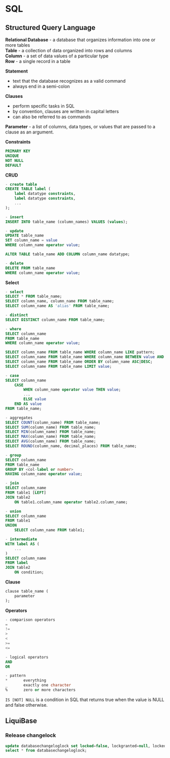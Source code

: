 # SQL

## Structured Query Language

**Relational Database** - a database that organizes information into one or more tables  
**Table** - a collection of data organized into rows and columns  
**Column** - a set of data values of a particular type  
**Row** - a single record in a table

**Statement**
- text that the database recognizes as a valid command
- always end in a semi-colon

**Clauses**
- perform specific tasks in SQL
- by convention, clauses are written in capital letters
- can also be referred to as commands

**Parameter** - a list of columns, data types, or values that are passed to a clause as an argument.

**Constraints**
```sql
PRIMARY KEY
UNIQUE
NOT NULL
DEFAULT
```

**CRUD**
```sql
- create table
CREATE TABLE label (
    label datatype constraints,
    label datatype constraints,
    ...
);

- insert
INSERT INTO table_name (column_names) VALUES (values);

- update
UPDATE table_name
SET column_name = value
WHERE column_name operator value;

ALTER TABLE table_name ADD COLUMN column_name datatype;

- delete
DELETE FROM table_name
WHERE column_name operator value;
```

**Select**
```sql
- select
SELECT * FROM table_name;
SELECT column_name, column_name FROM table_name;
SELECT column_name AS 'alias' FROM table_name;

- distinct
SELECT DISTINCT column_name FROM table_name;

- where
SELECT column_name
FROM table_name
WHERE column_name operator value;

SELECT column_name FROM table_name WHERE column_name LIKE pattern;
SELECT column_name FROM table_name WHERE column_name BETWEEN value AND value;
SELECT column_name FROM table_name ORDER BY column_name ASC|DESC;
SELECT column_name FROM table_name LIMIT value;

- case
SELECT column_name
    CASE
        WHEN column_name operator value THEN value;
        ...
        ELSE value
    END AS value
FROM table_name;

- aggregates
SELECT COUNT(column_name) FROM table_name;
SELECT SUM(column_name) FROM table_name;
SELECT MIN(column_name) FROM table_name;
SELECT MAX(column_name) FROM table_name;
SELECT AVG(column_name) FROM table_name;
SELECT ROUND(column_name, decimal_places) FROM table_name;

- group
SELECT column_name
FROM table_name
GROUP BY <col-label or number>
HAVING column_name operator value;

- join
SELECT column_name
FROM table1 [LEFT]
JOIN table2
    ON table1.column_name operator table2.column_name;

- union
SELECT column_name
FROM table1
UNION
    SELECT column_name FROM table1;

- intermediate
WITH label AS (
    ...
)
SELECT column_name
FROM label
JOIN table2
    ON condition;
```

**Clause**
```sql
clause table_name (
    parameter
);
```

**Operators**
```sql
- comparison operators
=
!=
>
<
>=
<=

- logical operators
AND
OR

- pattern
*       everything
_       exactly one character
%       zero or more characters
```

`IS [NOT] NULL` is a condition in SQL that returns true when the value is NULL and false otherwise.



## LiquiBase

### Release changelock
```sql
update databasechangeloglock set locked=false, lockgranted=null, lockedby=null where id=1;
select * from databasechangeloglock;
```
